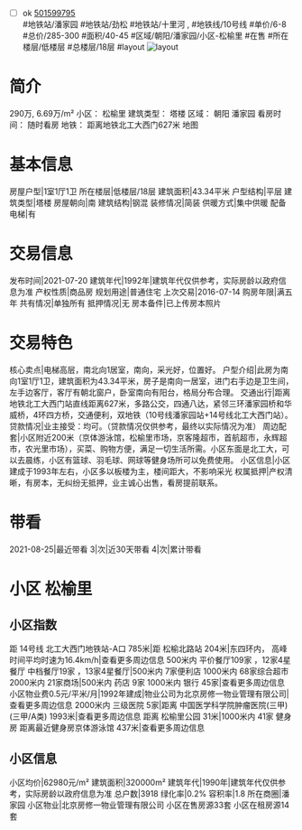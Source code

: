 - [ ] ok [501599795](https://bj.5i5j.com/ershoufang/501599795.html)  
 #地铁站/潘家园 #地铁站/劲松 #地铁站/十里河 ,  #地铁线/10号线
#单价/6-8 #总价/285-300 #面积/40-45   #区域/朝阳/潘家园/小区-松榆里 #在售 #所在楼层/低楼层 #总楼层/18层 #layout 
![layout](http://image2a.5i5j.com/bdir/layout/39db419d461141ae85712db7849addf5.jpg_P5.jpg) 
# 简介 
 290万,  6.69万/m² 
小区： 松榆里
建筑类型： 塔楼
区域： 朝阳 潘家园
看房时间： 随时看房
地铁： 距离地铁北工大西门627米 地图
# 基本信息 
 房屋户型|1室1厅1卫
所在楼层|低楼层/18层
建筑面积|43.34平米
户型结构|平层
建筑类型|塔楼
房屋朝向|南
建筑结构|钢混
装修情况|简装
供暖方式|集中供暖
配备电梯|有
# 交易信息 
 发布时间|2021-07-20
建筑年代|1992年|建筑年代仅供参考，实际房龄以政府信息为准
产权性质|商品房
规划用途|普通住宅
上次交易|2016-07-14
购房年限|满五年
共有情况|单独所有
抵押情况|无
房本备件|已上传房本照片
# 交易特色 
 核心卖点|电梯高层，南北向1居室，南向，采光好，位置好。
户型介绍|此房为南向1室1厅1卫，建筑面积为43.34平米，房子是南向一居室，进门右手边是卫生间，左手边客厅，客厅有朝北窗户，卧室南向有阳台，格局分布合理。
交通出行|距离地铁北工大西门站直线距离627米，多路公交，四通八达，紧邻三环潘家园桥和华威桥，4环四方桥，交通便利，双地铁（10号线潘家园站+14号线北工大西门站）。
贷款情况|业主接受：均可。（贷款情况仅供参考，最终以实际情况为准）
周边配套|小区附近200米（京体游泳馆，松榆里市场，京客隆超市，首航超市，永辉超市，农光里市场），买菜、购物方便，满足一切生活所需。小区东面是北工大，可以去晨练，小区有篮球、羽毛球、网球等健身场所可以免费使用。
小区信息|小区建成于1993年左右，小区多以板楼为主，楼间距大，不影响采光
权属抵押|产权清晰，有房本，无纠纷无抵押，业主诚心出售，看房提前联系。
# 带看 
 2021-08-25|最近带看	 3|次|近30天带看	 4|次|累计带看
# 小区 松榆里
## 小区指数 
 距 14号线 北工大西门地铁站-A口 785米|距 松榆北路站 204米|东四环内， 高峰时间平均时速为16.4km/h|查看更多周边信息
500米内 平价餐厅109家 ，12家4星餐厅
中档餐厅19家 ，13家4星餐厅|500米内 7家便利店
1000米内 68家综合超市
2000米内 21家商场|500米内 药店 9家
1000米内 银行 45家|查看更多周边信息
小区物业费0.5元/平米/月|1992年建成|物业公司为北京房修一物业管理有限公司|查看更多周边信息
2000米内 三级医院 5家|距离 中国医学科学院肿瘤医院(三甲) (三甲/A类) 1993米|查看更多周边信息
距离 松榆里公园 31米|1000米内 41家 健身房
距离最近健身房京体游泳馆 437米|查看更多周边信息
## 小区信息 
 小区均价|62980元/m²
建筑面积|320000m²
建筑年代|1990年|建筑年代仅供参考，实际房龄以政府信息为准
总户数|3918
绿化率|0.2%
容积率|1.8
所在商圈|潘家园
小区物业|北京房修一物业管理有限公司
小区在售房源33套
小区在租房源14套
